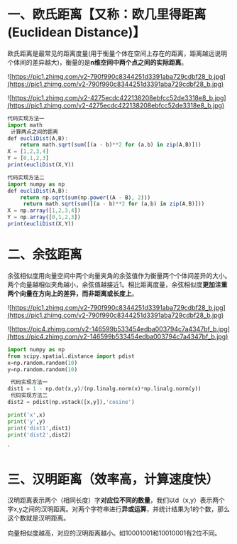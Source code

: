


 # 一、欧氏距离【又称：欧几里得距离(Euclidean Distance)】

欧氏距离是最常见的距离度量(用于衡量个体在空间上存在的距离，距离越远说明个体间的差异越大)，衡量的是**n维空间中两个点之间的实际距离**。

![https://pic1.zhimg.com/v2-790f990c8344251d3391aba729cdbf28_b.jpg](https://pic1.zhimg.com/v2-790f990c8344251d3391aba729cdbf28_b.jpg)

![https://pic1.zhimg.com/v2-4275ecdc422138208ebfcc52de3318e8_b.jpg](https://pic1.zhimg.com/v2-4275ecdc422138208ebfcc52de3318e8_b.jpg)

```jsx
代码实现方法一
import math
 计算两点之间的距离
def eucliDist(A,B):
    return math.sqrt(sum([(a - b)**2 for (a,b) in zip(A,B)]))
X = [1,2,3,4]
Y = [0,1,2,3]
print(eucliDist(X,Y))

代码实现方法二
import numpy as np
def eucliDist(A,B):
    return np.sqrt(sum(np.power((A - B), 2)))
     return math.sqrt(sum([(a - b)**2 for (a,b) in zip(A,B)]))
X = np.array([1,2,3,4])
Y = np.array([0,1,2,3])
print(eucliDist(X,Y))
```

 # 二、余弦距离

余弦相似度用向量空间中两个向量夹角的余弦值作为衡量两个个体间差异的大小。两个向量越相似夹角越小，余弦值越接近1。相比距离度量，余弦相似度**更加注重两个向量在方向上的差异，而非距离或长度上**。

![https://pic1.zhimg.com/v2-790f990c8344251d3391aba729cdbf28_b.jpg](https://pic1.zhimg.com/v2-790f990c8344251d3391aba729cdbf28_b.jpg)

![https://pic4.zhimg.com/v2-146599b533454edba003794c7a4347bf_b.jpg](https://pic4.zhimg.com/v2-146599b533454edba003794c7a4347bf_b.jpg)

```python
import numpy as np
from scipy.spatial.distance import pdist
x=np.random.random(10)
y=np.random.random(10)

 代码实现方法一
dist1 = 1 - np.dot(x,y)/(np.linalg.norm(x)*np.linalg.norm(y))
 代码实现方法二
dist2 = pdist(np.vstack([x,y]),'cosine')

print('x',x)
print('y',y)
print('dist1',dist1)
print('dist2',dist2)
```

`

 # 三、汉明距离（效率高，计算速度快）

汉明距离表示两个（相同长度）字**对应位不同的数量**，我们以d（x,y）表示两个字x,y之间的汉明距离。对两个字符串进行**异或运算**，并统计结果为1的个数，那么这个数就是汉明距离。

向量相似度越高，对应的汉明距离越小。如10001001和10010001有2位不同。